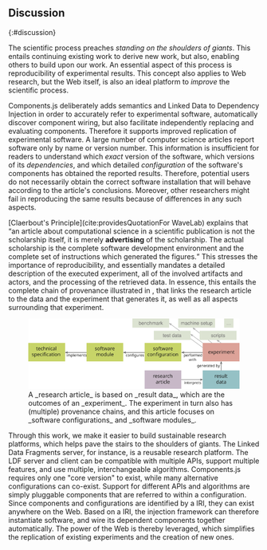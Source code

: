 ## Discussion
{:#discussion}

The scientific process preaches _standing on the shoulders of giants_.
This entails continuing existing work to derive new work, but
also, enabling others to build upon our work.
An essential aspect of this process is reproducibility of experimental results.
This concept also applies to Web research,
but the Web itself, is also an ideal platform to _improve_ the scientific process.

Components.js deliberately adds semantics and Linked Data to Dependency Injection in order to accurately refer to experimental software, 
automatically discover component wiring, but also facilitate independently replacing and evaluating components.
Therefore it supports improved replication of experimental software.
A large number of computer science articles report software only by name or version number.
This information is insufficient for readers
to understand which _exact_ version of the software,
which versions of its _dependencies_,
and which detailed _configuration_ of the software's components
has obtained the reported results.
Therefore, potential users do not necessarily obtain the correct software installation
that will behave according to the article's conclusions.
Moreover, other researchers might fail
in reproducing the same results
because of differences in any such aspects.

[Claerbout's Principle](cite:providesQuotationFor WaveLab) explains that
<q>an article about computational science in a scientific publication
is not the scholarship itself, it is merely **advertising** of the scholarship.
The actual scholarship is the complete software development environment
and the complete set of instructions which generated the figures.</q>
This stresses the importance of reproducibility,
and essentially mandates a detailed description
of the executed experiment,
all of the involved artifacts and actors,
and the processing of the retrieved data.
In essence, this entails the complete chain of provenance illustrated in [](#description-diagram),
that links the research article to the data and the experiment that generates it,
as well as all aspects surrounding that experiment.

<figure id="description-diagram">
<img src="description-diagram.svg" alt="[description diagram]">
<figcaption markdown="block">
A _research article_ is based on _result data_,
which are the outcomes of an _experiment_.
The experiment in turn also has (multiple) provenance chains,
and this article focuses on _software configurations_ and _software modules_.
</figcaption>
</figure>

Through this work, we make it easier to build sustainable research platforms,
which helps pave the stairs to the shoulders of giants.
The Linked Data Fragments server, for instance, is a reusable research platform.
The LDF server and client can be compatible with multiple APIs, support multiple features, and use multiple, interchangeable algorithms.
Components.js requires only one "core version" to exist, while many alternative configurations can co-exist.
Support for different APIs and algorithms are simply pluggable components that are referred to within a configuration.
Since components and configurations are identified by a IRI,
they can exist anywhere on the Web.
Based on a IRI, the injection framework can therefore instantiate software,
and wire its dependent components together automatically.
The power of the Web is thereby leveraged, which simplifies the replication of existing experiments
and the creation of new ones.
